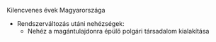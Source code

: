 Kilencvenes évek Magyarországa

- Rendszerváltozás utáni nehézségek:
  - Nehéz a magántulajdonra épülő polgári társadalom kialakítása
